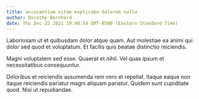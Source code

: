 ```yaml
---
title: accusantium vitae explicabo dolorem nulla
author: Dorothy Bernhard
date: Thu Dec 23 2021 19:48:54 GMT-0500 (Eastern Standard Time)
---
```

Laboriosam ut et quibusdam dolor atque quam. Aut molestiae ea animi qui dolor sed quod et voluptatum. Et facilis quis beatae distinctio reiciendis.

 Magni voluptatem sed esse. Quaerat et nihil. Vel quas ipsum et necessitatibus consequuntur.

 Doloribus et reiciendis assumenda rem vero et repellat. Itaque eaque non itaque reiciendis pariatur magni aliquam pariatur. Quidem sunt cupiditate quod. Nisi ut repudiandae.